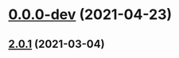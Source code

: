 # [0.0.0-dev](https://github.com/AlexRogalskiy/screenshots/compare/v2.0.1...v0.0.0-dev) (2021-04-23)



## [2.0.1](https://github.com/AlexRogalskiy/screenshots/compare/2.0.1...v2.0.1) (2021-03-04)




